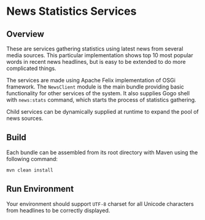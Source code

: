 # News Statistics Services
## Overview
These are services gathering statistics using latest news from several media sources. 
This particular implementation shows top 10 most popular words in recent news headlines, 
but is easy to be extended to do more complicated things.

The services are made using Apache Felix implementation of OSGi framework.
The `NewsClient` module is the main bundle providing basic functionality for
other services of the system. It also supplies Gogo shell with `news:stats` command, 
which starts the process of statistics gathering. 

Child services can be dynamically supplied at runtime to expand the pool of news sources.

## Build
Each bundle can be assembled from its root directory with Maven using the following command:

`mvn clean install`

## Run Environment
Your environment should support `UTF-8` charset for all Unicode characters from headlines to be correctly displayed.